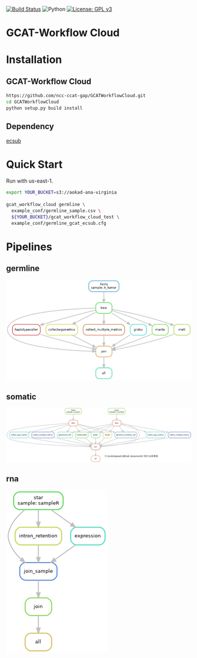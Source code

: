 [![Build Status](https://api.travis-ci.com/ncc-ccat-gap/GCATWorkflowCloud.svg?branch=master)](https://travis-ci.com/github/ncc-ccat-gap/GCATWorkflowCloud)
![Python](https://img.shields.io/badge/python-3.6%20%7C%203.7-blue.svg)
[![License: GPL v3](https://img.shields.io/badge/License-GPL%20v3-blue.svg)](https://www.gnu.org/licenses/gpl-3.0)

# GCAT-Workflow Cloud

# Installation

## GCAT-Workflow Cloud

```sh
https://github.com/ncc-ccat-gap/GCATWorkflowCloud.git
cd GCATWorkflowCloud
python setup.py build install
```

## Dependency

[ecsub](https://github.com/aokad/ecsub)

# Quick Start

Run with us-east-1.

```sh
export YOUR_BUCKET=s3://aokad-ana-virginia

gcat_workflow_cloud germline \
  example_conf/germline_sample.csv \
  ${YOUR_BUCKET}/gcat_workflow_cloud_test \
  example_conf/germline_gcat_ecsub.cfg
```

# Pipelines

## germline

![](./doc/dag_germline.png)

## somatic

![](./doc/dag_somatic.png)

## rna

![](./doc/dag_rna.png)
